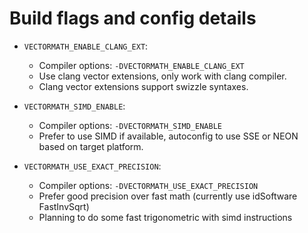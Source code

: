 # Build flags and config details
- `VECTORMATH_ENABLE_CLANG_EXT`:
    - Compiler options: `-DVECTORMATH_ENABLE_CLANG_EXT`
    - Use clang vector extensions, only work with clang compiler.
    - Clang vector extensions support swizzle syntaxes.

- `VECTORMATH_SIMD_ENABLE`:
    - Compiler options: `-DVECTORMATH_SIMD_ENABLE`
    - Prefer to use SIMD if available, autoconfig to use SSE or NEON based on target platform.

- `VECTORMATH_USE_EXACT_PRECISION`:
    - Compiler options: `-DVECTORMATH_USE_EXACT_PRECISION`
    - Prefer good precision over fast math (currently use idSoftware FastInvSqrt)
    - Planning to do some fast trigonometric with simd instructions
